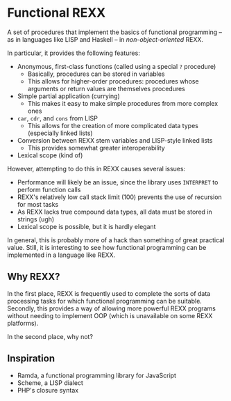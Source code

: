 # Functional REXX

A set of procedures that implement the basics of functional programming &ndash; as in languages like LISP and Haskell &ndash; in *non-object-oriented* REXX.

In particular, it provides the following features:

* Anonymous, first-class functions (called using a special `?` procedure)
	* Basically, procedures can be stored in variables
	* This allows for higher-order procedures: procedures whose arguments or return values are themselves procedures
* Simple partial application (currying)
	* This makes it easy to make simple procedures from more complex ones
* `car`, `cdr`, and `cons` from LISP
	* This allows for the creation of more complicated data types (especially linked lists)
* Conversion between REXX stem variables and LISP-style linked lists
	* This provides somewhat greater interoperability
* Lexical scope (kind of)

However, attempting to do this in REXX causes several issues:

* Performance will likely be an issue, since the library uses `INTERPRET` to perform function calls
* REXX's relatively low call stack limit (100) prevents the use of recursion for most tasks
* As REXX lacks true compound data types, all data must be stored in strings (ugh)
* Lexical scope is possible, but it is hardly elegant

In general, this is probably more of a hack than something of great practical value. Still, it is interesting to see how functional programming can be implemented in a language like REXX.

## Why REXX?

In the first place, REXX is frequently used to complete the sorts of data processing tasks for which functional programming can be suitable. Secondly, this provides a way of allowing more powerful REXX programs without needing to implement OOP (which is unavailable on some REXX platforms).

In the second place, why not?

## Inspiration

* Ramda, a functional programming library for JavaScript
* Scheme, a LISP dialect
* PHP's closure syntax
